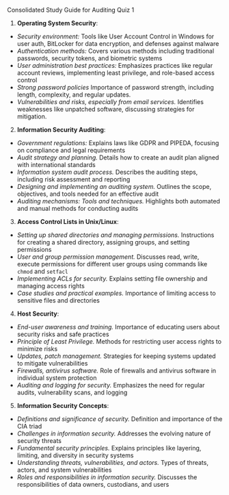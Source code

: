 Consolidated Study Guide for Auditing Quiz 1

1. **Operating System Security**:
- _Security environment:_ Tools like User Account Control in Windows for user auth, BitLocker for data encryption, and defenses against malware
- _Authentication methods:_ Covers various methods including traditional passwords, security tokens, and biometric systems
- *User administration best practices:* Emphasizes practices like regular account reviews, implementing least privilege, and role-based access control
- *Strong password policies* Importance of password strength, including length, complexity, and regular updates.
- *Vulnerabilities and risks, especially from email services.* Identifies weaknesses like unpatched software, discussing strategies for mitigation.

2. **Information Security Auditing**:
- *Government regulations:* Explains laws like GDPR and PIPEDA, focusing on compliance and legal requirements
- _Audit strategy and planning._ Details how to create an audit plan aligned with international standards
- _Information system audit process._ Describes the auditing steps, including risk assessment and reporting
- _Designing and implementing an auditing system._ Outlines the scope, objectives, and tools needed for an effective audit
- _Auditing mechanisms: Tools and techniques._ Highlights both automated and manual methods for conducting audits

3. **Access Control Lists in Unix/Linux**:
- _Setting up shared directories and managing permissions._ Instructions for creating a shared directory, assigning groups, and setting permissions
- _User and group permission management._ Discusses read, write, execute permissions for different user groups using commands like `chmod` and `setfacl`
- _Implementing ACLs for security._ Explains setting file ownership and managing access rights
- _Case studies and practical examples._ Importance of limiting access to sensitive files and directories

4. **Host Security**:
- _End-user awareness and training._ Importance of educating users about security risks and safe practices
- _Principle of Least Privilege._ Methods for restricting user access rights to minimize risks
- _Updates, patch management._ Strategies for keeping systems updated to mitigate vulnerabilities
- _Firewalls, antivirus software._ Role of firewalls and antivirus software in individual system protection
- _Auditing and logging for security._ Emphasizes the need for regular audits, vulnerability scans, and logging

5. **Information Security Concepts**:
- _Definitions and significance of security._ Definition and importance of the CIA triad
- _Challenges in information security._ Addresses the evolving nature of security threats
- _Fundamental security principles._ Explains principles like layering, limiting, and diversity in security systems
- _Understanding threats, vulnerabilities, and actors._ Types of threats, actors, and system vulnerabilities
- _Roles and responsibilities in information security._ Discusses the responsibilities of data owners, custodians, and users